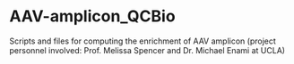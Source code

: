# AAV-amplicon_QCBio
Scripts and files for computing the enrichment of AAV amplicon (project personnel involved: Prof. Melissa Spencer and Dr. Michael Enami at UCLA)

